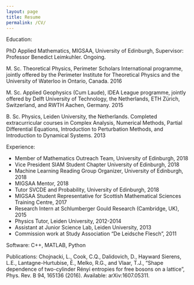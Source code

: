 ```yaml
---
layout: page
title: Resume
permalink: /CV/
---
```


Education:

PhD Applied Mathematics, MIGSAA, University of Edinburgh, Supervisor: Professor Benedict Leimkuhler. Ongoing.

M. Sc. Theoretical Physics, Perimeter Scholars International programme, jointly offered by the Perimeter Institute for Theoretical Physics and the University of Waterloo in Ontario, Canada. 2016

M. Sc. Applied Geophysics (Cum Laude), IDEA League programme, jointly offered by Delft University of Technology, the Netherlands, ETH Zürich, Switzerland, and RWTH Aachen, Germany. 2015

B. Sc. Physics, Leiden University, the Netherlands. Completed extracurricular courses in Complex Analysis, Numerical Methods, Partial Differential Equations, Introduction to Perturbation Methods, and Introduction to Dynamical Systems. 2013


Experience: 
- Member of Mathematics Outreach Team, University of Edinburgh, 2018
- Vice President SIAM Student Chapter University of Edinburgh, 2018
- Machine Learning Reading Group Organizer, University of Edinburgh, 2018
- MIGSAA Mentor, 2018
- Tutor SVCDE and Probability, University of Edinburgh, 2018
- MIGSAA Student Representative for Scottish Mathematical Sciences Training Centre, 2017
- Research Intern at Schlumberger Gould Research (Cambridge, UK), 2015
- Physics Tutor, Leiden University, 2012-2014
- Assistant at Junior Science Lab, Leiden University, 2013
- Commission work at Study Association “De Leidsche Flesch”, 2011

Software:
 C++, MATLAB, Python

Publications:
Chojnacki, L., Cook, C.Q., Dalidovich, D., Hayward Sierens, L.E., Lantagne-Hurtubise, É., Melko, R.G., and Vlaar, T.J., “Shape dependence of two-cylinder Rényi entropies for free bosons on a lattice”, Phys. Rev. B 94, 165136 (2016). Available: arXiv:1607.05311. 
